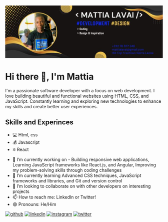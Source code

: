 ![Design and Development](mattialavai@gmail.com.jpg
)

# Hi there 👋, I'm Mattia
I'm a passionate software developer with a focus on web development. I love building beautiful and functional websites using HTML, CSS, and JavaScript. Constantly learning and exploring new technologies to enhance my skills and create better user experiences.

## Skills and Experinces
* 💻 Html, css
* 💰 Javascript
* 🔯 React

- 🔭 I’m currently working on - Building responsive web applications,  Learning JavaScript frameworks like React.js, and Angular, Improving my problem-solving skills through coding challenges 
- 🌱 I’m currently learning Advanced CSS techniques, JavaScript frameworks and libraries, and Git and version control 
- 👯 I’m looking to collaborate on  with other developers on interesting projects 
- 📫 How to reach me: LinkedIn or Twitter! 
- 😄 Pronouns: He/Him 


[<img src='https://cdn.jsdelivr.net/npm/simple-icons@3.0.1/icons/github.svg' alt='github' height='40'>](https://github.com/@mattialavai)  [<img src='https://cdn.jsdelivr.net/npm/simple-icons@3.0.1/icons/linkedin.svg' alt='linkedin' height='40'>](https://www.linkedin.com/in/Mattia/)  [<img src='https://cdn.jsdelivr.net/npm/simple-icons@3.0.1/icons/instagram.svg' alt='instagram' height='40'>](https://www.instagram.com/essentialand1/)  [<img src='https://cdn.jsdelivr.net/npm/simple-icons@3.0.1/icons/twitter.svg' alt='twitter' height='40'>](https://twitter.com/@Essentialand1)  







